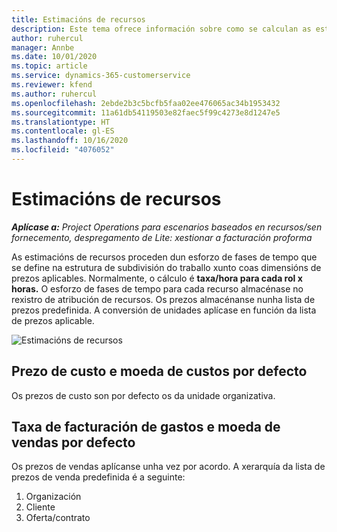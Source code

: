 ```yaml
---
title: Estimacións de recursos
description: Este tema ofrece información sobre como se calculan as estimacións de recursos en Project Operations.
author: ruhercul
manager: Annbe
ms.date: 10/01/2020
ms.topic: article
ms.service: dynamics-365-customerservice
ms.reviewer: kfend
ms.author: ruhercul
ms.openlocfilehash: 2ebde2b3c5bcfb5faa02ee476065ac34b1953432
ms.sourcegitcommit: 11a61db54119503e82faec5f99c4273e8d1247e5
ms.translationtype: HT
ms.contentlocale: gl-ES
ms.lasthandoff: 10/16/2020
ms.locfileid: "4076052"
---
```

# <a name="resource-estimates"></a>Estimacións de recursos

_**Aplícase a:** Project Operations para escenarios baseados en recursos/sen fornecemento, despregamento de Lite: xestionar a facturación proforma_

As estimacións de recursos proceden dun esforzo de fases de tempo que se define na estrutura de subdivisión do traballo xunto coas dimensións de prezos aplicables. Normalmente, o cálculo é **taxa/hora para cada rol x horas.** O esforzo de fases de tempo para cada recurso almacénase no rexistro de atribución de recursos. Os prezos almacénanse nunha lista de prezos predefinida. A conversión de unidades aplícase en función da lista de prezos aplicable.

![Estimacións de recursos](./media/navigation12.png)

## <a name="default-cost-price-and-cost-currency"></a>Prezo de custo e moeda de custos por defecto

Os prezos de custo son por defecto os da unidade organizativa.

## <a name="default-bill-rate-and-sales-currency"></a>Taxa de facturación de gastos e moeda de vendas por defecto

Os prezos de vendas aplícanse unha vez por acordo. A xerarquía da lista de prezos de venda predefinida é a seguinte:

1. Organización
2. Cliente
3. Oferta/contrato
